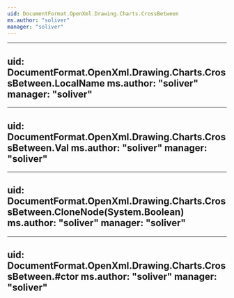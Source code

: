 ```yaml
---
uid: DocumentFormat.OpenXml.Drawing.Charts.CrossBetween
ms.author: "soliver"
manager: "soliver"
---
```


---
uid: DocumentFormat.OpenXml.Drawing.Charts.CrossBetween.LocalName
ms.author: "soliver"
manager: "soliver"
---

---
uid: DocumentFormat.OpenXml.Drawing.Charts.CrossBetween.Val
ms.author: "soliver"
manager: "soliver"
---

---
uid: DocumentFormat.OpenXml.Drawing.Charts.CrossBetween.CloneNode(System.Boolean)
ms.author: "soliver"
manager: "soliver"
---

---
uid: DocumentFormat.OpenXml.Drawing.Charts.CrossBetween.#ctor
ms.author: "soliver"
manager: "soliver"
---
